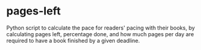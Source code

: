 # pages-left
Python script to calculate the pace for readers' pacing with their books, by calculating pages left, percentage done, and how much pages per day are required to have a book finished by a given deadline.
